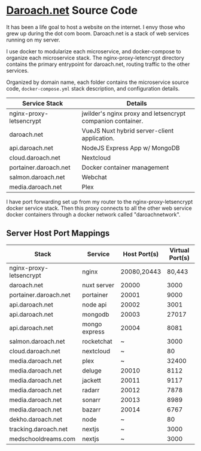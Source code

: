 # [Daroach.net](https://daroach.net) Source Code

It has been a life goal to host a website on the internet. I envy those who grew up during the dot com boom. Daroach.net is a stack of web services running on my server.

I use docker to modularize each microservice, and docker-compose to organize each microservice stack. The nginx-proxy-letencrypt directory contains the primary entrypoint for daroach.net, routing traffic to the other services.

Organized by domain name, each folder contains the microservice source code, `docker-compose.yml` stack description, and configuration details.

| Service Stack           | Details                                                    |
| ----------------------- | ---------------------------------------------------------- |
| nginx-proxy-letsencrypt | jwilder's nginx proxy and letsencrypt companion container. |
| daroach.net             | VueJS Nuxt hybrid server-client application.               |
| api.daroach.net         | NodeJS Express App w/ MongoDB                              |
| cloud.daroach.net       | Nextcloud                                                  |
| portainer.daroach.net   | Docker container management                                |
| salmon.daroach.net      | Webchat                                                    |
| media.daroach.net       | Plex                                                       |

I have port forwarding set up from my router to the nginx-proxy-letsencrypt docker service stack. Then this proxy connects to all the other web service docker containers through a docker network called "daroachnetwork".

## Server Host Port Mappings

| Stack                   | Service       | Host Port(s) | Virtual Port(s) |
|-------------------------|---------------|--------------|-----------------|
| nginx-proxy-letsencrypt | nginx         | 20080,20443  | 80,443          |
| daroach.net             | nuxt server   | 20000        | 3000            |
| portainer.daroach.net   | portainer     | 20001        | 9000            |
| api.daroach.net         | node api      | 20002        | 3001            |
| api.daroach.net         | mongodb       | 20003        | 27017           |
| api.daroach.net         | mongo express | 20004        | 8081            |
| salmon.daroach.net      | rocketchat    | ~            | 3000            |
| cloud.daroach.net       | nextcloud     | ~            | 80              |
| media.daroach.net       | plex          | ~            | 32400           |
| media.daroach.net       | deluge        | 20010        | 8112            |
| media.daroach.net       | jackett       | 20011        | 9117            |
| media.daroach.net       | radarr        | 20012        | 7878            |
| media.daroach.net       | sonarr        | 20013        | 8989            |
| media.daroach.net       | bazarr        | 20014        | 6767            |
| dekho.daroach.net       | node          | ~            | 80              |
| tracking.daroach.net    | nextjs        | ~            | 3000            |
| medschooldreams.com     | nextjs        | ~            | 3000            |

